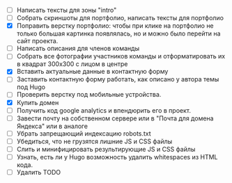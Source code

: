 * [ ] Написать тексты для зоны "intro"
* [ ] Собрать скриншоты для портфолио, написать тексты для портфолио
* [x] Поправить верстку портфолио: чтобы при клике на портфолио не только большая картинка появлялась, но и можно было перейти на сайт проекта.
* [ ] Написать описания для членов команды
* [ ] Собрать все фотографии участников команды и отформатировать их в квадрат 300х300 с лицом в центре
* [x] Вставить актуальные данные в контактную форму
* [ ] Заставить контактную форму работать, как описано у автора темы под Hugo
* [ ] Проверить верстку под мобильные устройства.
* [x] Купить домен
* [ ] Получить код google analytics и впендюрить его в проект.
* [ ] Завести почту на собственном сервере или в "Почта для домена Яндекса" или в аналоге
* [ ] Убрать запрещающий индексацию robots.txt
* [ ] Убедиться, что не грузятся лишние JS и CSS файлы
* [ ] Слить и минифицировать результирующие JS и CSS файлы
* [ ] Узнать, есть ли у Hugo возможность удалить whitespaces из HTML кода.
* [ ] Удалить TODO
